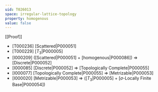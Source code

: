 ```yaml
---
uid: T026013
space: irregular-lattice-topology
property: homogenous
value: false
---
```

[[Proof]]

* [T000236] [Scattered|P000051]
* [T000229] [$T_3$|P000005]
* [I000209] ([Scattered|P000051] + [homogenous|P000086]) => [Discrete|P000052]
* [I000085] [Discrete|P000052] => [Topologically Complete|P000055]
* [I000077] [Topologically Complete|P000055] => [Metrizable|P000053]
* [I000020] [Metrizable|P000053] => ([$T_3$|P000005] + [$\sigma$-Locally Finite Base|P000054])

